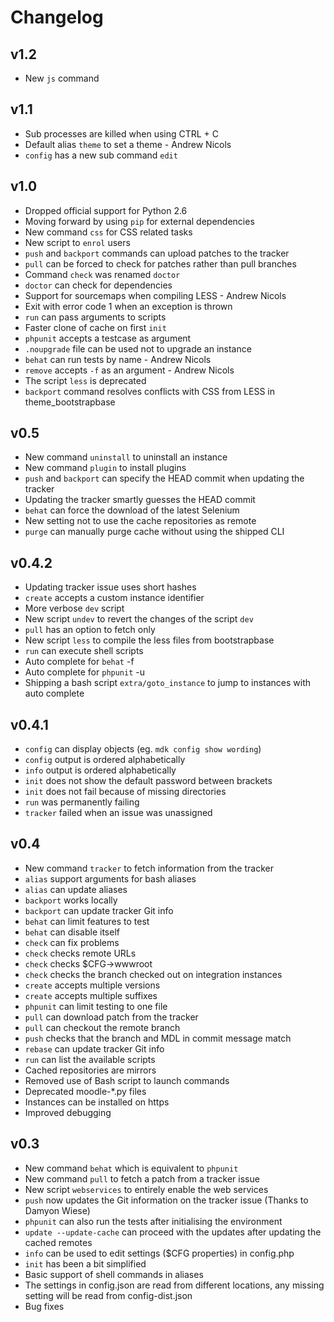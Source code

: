 Changelog
=========

v1.2
----

* New `js` command

v1.1
----

* Sub processes are killed when using CTRL + C
* Default alias `theme` to set a theme - Andrew Nicols
* `config` has a new sub command `edit`

v1.0
----

* Dropped official support for Python 2.6
* Moving forward by using `pip` for external dependencies
* New command `css` for CSS related tasks
* New script to `enrol` users
* `push` and `backport` commands can upload patches to the tracker
* `pull` can be forced to check for patches rather than pull branches
* Command `check` was renamed `doctor`
* `doctor` can check for dependencies
* Support for sourcemaps when compiling LESS - Andrew Nicols
* Exit with error code 1 when an exception is thrown
* `run` can pass arguments to scripts
* Faster clone of cache on first `init`
* `phpunit` accepts a testcase as argument
* `.noupgrade` file can be used not to upgrade an instance
* `behat` can run tests by name - Andrew Nicols
* `remove` accepts `-f` as an argument - Andrew Nicols
* The script `less` is deprecated
* `backport` command resolves conflicts with CSS from LESS in theme_bootstrapbase

v0.5
----

* New command `uninstall` to uninstall an instance
* New command `plugin` to install plugins
* `push` and `backport` can specify the HEAD commit when updating the tracker
* Updating the tracker smartly guesses the HEAD commit
* `behat` can force the download of the latest Selenium
* New setting not to use the cache repositories as remote
* `purge` can manually purge cache without using the shipped CLI

v0.4.2
------

* Updating tracker issue uses short hashes
* `create` accepts a custom instance identifier
* More verbose `dev` script
* New script `undev` to revert the changes of the script `dev`
* `pull` has an option to fetch only
* New script `less` to compile the less files from bootstrapbase
* `run` can execute shell scripts
* Auto complete for `behat` -f
* Auto complete for `phpunit` -u
* Shipping a bash script `extra/goto_instance` to jump to instances with auto complete

v0.4.1
------

* `config` can display objects (eg. `mdk config show wording`)
* `config` output is ordered alphabetically
* `info` output is ordered alphabetically
* `init` does not show the default password between brackets
* `init` does not fail because of missing directories
* `run` was permanently failing
* `tracker` failed when an issue was unassigned

v0.4
----

* New command `tracker` to fetch information from the tracker
* `alias` support arguments for bash aliases
* `alias` can update aliases
* `backport` works locally
* `backport` can update tracker Git info
* `behat` can limit features to test
* `behat` can disable itself
* `check` can fix problems
* `check` checks remote URLs
* `check` checks $CFG->wwwroot
* `check` checks the branch checked out on integration instances
* `create` accepts multiple versions
* `create` accepts multiple suffixes
* `phpunit` can limit testing to one file
* `pull` can download patch from the tracker
* `pull` can checkout the remote branch
* `push` checks that the branch and MDL in commit message match
* `rebase` can update tracker Git info
* `run` can list the available scripts
* Cached repositories are mirrors
* Removed use of Bash script to launch commands
* Deprecated moodle-*.py files
* Instances can be installed on https
* Improved debugging


v0.3
----

* New command `behat` which is equivalent to `phpunit`
* New command `pull` to fetch a patch from a tracker issue
* New script `webservices` to entirely enable the web services
* `push` now updates the Git information on the tracker issue (Thanks to Damyon Wiese)
* `phpunit` can also run the tests after initialising the environment
* `update --update-cache` can proceed with the updates after updating the cached remotes
* `info` can be used to edit settings ($CFG properties) in config.php
* `init` has been a bit simplified
* Basic support of shell commands in aliases
* The settings in config.json are read from different locations, any missing setting will be read from config-dist.json
* Bug fixes
